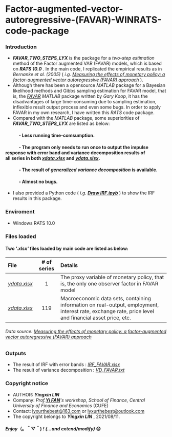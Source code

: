 # Factor-augmented-vector-autoregressive-(FAVAR)-WINRATS-code-package
### Introduction
- *__FAVAR_TWO_STEPS_LYX__* is the package for a *two-step estimation* method of the Factor augmented VAR (FAVAR) models, which is based on *__RATS 10.0__* . In the main code, I replicated the empirical results as in  *Bernanke et al. (2005)* ( *i.g. [Measuring the effects of monetary policy: a factor-augmented vector autoregressive (FAVAR) approach](https://academic.oup.com/qje/article-abstract/120/1/387/1931468?redirectedFrom=PDF&casa_token=ZkGknLUtMHwAAAAA:5EU8a8LgKVZAnpkuZ4F4zIIpy3EivyGD6ZuUKopeiPHjX9QmBabc_zysXUBBdpecMHXABLGc5IHB1A)* ).
- Although there has been a opensource *MATLAB* package for a Bayesian likelihood methods and Gibbs sampling estimation for FAVAR model, that is, the [*FAVAR*](https://drive.google.com/file/d/0BzOpR8T359fhOUY5bkh5dkM5bEU/view?resourcekey=0-MfpcA9LYIjBF3YsHYNiWRw) *MATLAB* package written by *Gary Koop*, it has the disadvantages of large time-consuming due to sampling estimation, inflexible result output process and even some bugs. In order to apply FAVAR in my own research, I have written this *RATS* code package.
- Compared with the *MATLAB* package, some superiorities of *__FAVAR_TWO_STEPS_LYX__* are listed as below:
#### &emsp;&emsp;&emsp;- Less running time-comsumption.
#### &emsp;&emsp;&emsp;- The program only needs to run once to output the impulse response with error band and variance decomposition results of &emsp;&emsp;&emsp;&ensp;all series in both [*xdata.xlsx*](https://github.com/lyx66/Factor-augmented-vector-autoregressive-FAVAR-WINRATS-code-package-/blob/main/xdata.XLSX) and [*ydata.xlsx*](https://github.com/lyx66/Factor-augmented-vector-autoregressive-FAVAR-WINRATS-code-package-/blob/main/ydata.XLSX).
#### &emsp;&emsp;&emsp;- The result of *generalized variance decomposition* is available.
#### &emsp;&emsp;&emsp;- Almost no bugs.
- I also provided a Python code ( *i.g.* [__*Draw IRF.ipyb*__]() ) to show the IRF results in this package.
### Enviroment
- Windows RATS 10.0
### Files loaded
#### Two __*'.xlsx'*__ files loaded by main code are listed as below:
File|# of series|Details
:-|:-:|:-
[*ydata.xlsx*](https://github.com/lyx66/Factor-augmented-vector-autoregressive-FAVAR-WINRATS-code-package-/blob/main/ydata.XLSX)|1|The proxy variable of monetary policy, that is, the only one observer factor in FAVAR model
[*xdata.xlsx*](https://github.com/lyx66/Factor-augmented-vector-autoregressive-FAVAR-WINRATS-code-package-/blob/main/xdata.XLSX)|119|Macroeconomic data sets, containing information on real-output, employment, interest rate, exchange rate, price level and financial asset price, etc.
###### *Data source: [Measuring the effects of monetary policy: a factor-augmented vector autoregressive (FAVAR) approach](https://academic.oup.com/qje/article-abstract/120/1/387/1931468?redirectedFrom=PDF&casa_token=ZkGknLUtMHwAAAAA:5EU8a8LgKVZAnpkuZ4F4zIIpy3EivyGD6ZuUKopeiPHjX9QmBabc_zysXUBBdpecMHXABLGc5IHB1A)*
### Outputs
- The result of IRF with error bands   :  [*IRF_FAVAR.xlsx*]()
- The result of variance decomposition :  [*VD_FAVAR.txt*]()
### Copyright notice
- AUTHOR: __*Yingxin LIN*__
- Company: *Prof.[__Yi FAN__](http://sf.cufe.edu.cn/info/1112/10555.htm)'s workshop, School of Finance, Central University of Finance and Economics* (CUFE)
- Contact: lyxurthebest@163.com or lyxurthebest@outlook.com
- The copyright belongs to __*Yingxin LIN*__ , 2021/08/11.
#### *Enjoy*（。＾▽＾) *! (...and extend/modify)* 😊
